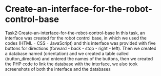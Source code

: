 # Create-an-interface-for-the-robot-control-base
Task2:Create-an-interface-for-the-robot-control-base
In this task, an interface was created for the robot control base, in which we used the codes (HTML - CSS - JavaScript) and this interface was provided with five buttons for directions (forward - back - stop - right - left).
Then we created a database named (orientation) and we created a table called (button_direction) and entered the names of the buttons, then we created the PHP code to link the database with the interface, we also took screenshots of both the interface and the databases
